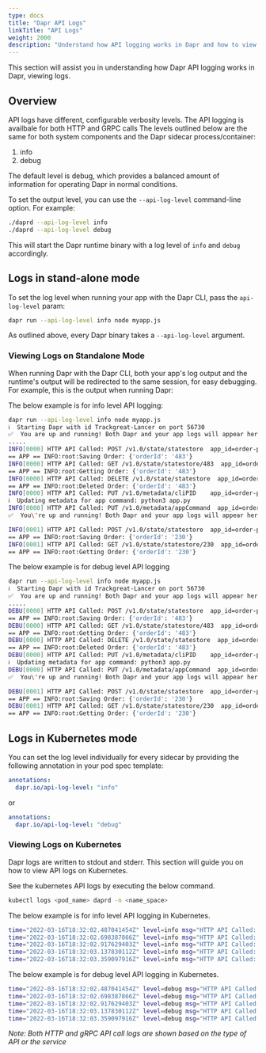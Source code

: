 ```yaml
---
type: docs
title: "Dapr API Logs"
linkTitle: "API Logs"
weight: 2000
description: "Understand how API logging works in Dapr and how to view logs"
---
```


This section will assist you in understanding how Dapr API logging works in Dapr, viewing logs.

## Overview

API logs have different, configurable verbosity levels. The API logging is availbale for both HTTP and GRPC calls
The levels outlined below are the same for both system components and the Dapr sidecar process/container:

1. info
2. debug

The default level is debug, which provides a balanced amount of information for operating Dapr in normal conditions.

To set the output level, you can use the `--api-log-level` command-line option. For example:

```bash
./daprd --api-log-level info
./daprd --api-log-level debug
```

This will start the Dapr runtime binary with a log level of `info` and `debug` accordingly.

## Logs in stand-alone mode

To set the log level when running your app with the Dapr CLI, pass the `api-log-level` param:

```bash
dapr run --api-log-level info node myapp.js
```

As outlined above, every Dapr binary takes a `--api-log-level` argument.

### Viewing Logs on Standalone Mode

When running Dapr with the Dapr CLI, both your app's log output and the runtime's output will be redirected to the same session, for easy debugging.
For example, this is the output when running Dapr:

The below example is for info level API logging:

```bash
dapr run --api-log-level info node myapp.js
ℹ️  Starting Dapr with id Trackgreat-Lancer on port 56730
✅  You are up and running! Both Dapr and your app logs will appear here.
.....
INFO[0000] HTTP API Called: POST /v1.0/state/statestore  app_id=order-processor instance=QTM-SWATHIKIL-1.redmond.corp.microsoft.com scope=dapr.runtime.http type=log ver=edge
== APP == INFO:root:Saving Order: {'orderId': '483'}
INFO[0000] HTTP API Called: GET /v1.0/state/statestore/483  app_id=order-processor instance=QTM-SWATHIKIL-1.redmond.corp.microsoft.com scope=dapr.runtime.http type=log ver=edge
== APP == INFO:root:Getting Order: {'orderId': '483'}
INFO[0000] HTTP API Called: DELETE /v1.0/state/statestore  app_id=order-processor instance=QTM-SWATHIKIL-1.redmond.corp.microsoft.com scope=dapr.runtime.http type=log ver=edge
== APP == INFO:root:Deleted Order: {'orderId': '483'}
INFO[0000] HTTP API Called: PUT /v1.0/metadata/cliPID    app_id=order-processor instance=QTM-SWATHIKIL-1.redmond.corp.microsoft.com scope=dapr.runtime.http type=log ver=edge
ℹ️  Updating metadata for app command: python3 app.py
INFO[0000] HTTP API Called: PUT /v1.0/metadata/appCommand  app_id=order-processor instance=QTM-SWATHIKIL-1.redmond.corp.microsoft.com scope=dapr.runtime.http type=log ver=edge
✅  You\'re up and running! Both Dapr and your app logs will appear here.

INFO[0001] HTTP API Called: POST /v1.0/state/statestore  app_id=order-processor instance=QTM-SWATHIKIL-1.redmond.corp.microsoft.com scope=dapr.runtime.http type=log ver=edge
== APP == INFO:root:Saving Order: {'orderId': '230'}
INFO[0001] HTTP API Called: GET /v1.0/state/statestore/230  app_id=order-processor instance=QTM-SWATHIKIL-1.redmond.corp.microsoft.com scope=dapr.runtime.http type=log ver=edge
== APP == INFO:root:Getting Order: {'orderId': '230'}
```

The below example is for debug level API logging

```bash
dapr run --api-log-level info node myapp.js
ℹ️  Starting Dapr with id Trackgreat-Lancer on port 56730
✅  You are up and running! Both Dapr and your app logs will appear here.
.....
DEBU[0000] HTTP API Called: POST /v1.0/state/statestore  app_id=order-processor instance=QTM-SWATHIKIL-1.redmond.corp.microsoft.com scope=dapr.runtime.http type=log ver=edge
== APP == INFO:root:Saving Order: {'orderId': '483'}
DEBU[0000] HTTP API Called: GET /v1.0/state/statestore/483  app_id=order-processor instance=QTM-SWATHIKIL-1.redmond.corp.microsoft.com scope=dapr.runtime.http type=log ver=edge
== APP == INFO:root:Getting Order: {'orderId': '483'}
DEBU[0000] HTTP API Called: DELETE /v1.0/state/statestore  app_id=order-processor instance=QTM-SWATHIKIL-1.redmond.corp.microsoft.com scope=dapr.runtime.http type=log ver=edge
== APP == INFO:root:Deleted Order: {'orderId': '483'}
DEBU[0000] HTTP API Called: PUT /v1.0/metadata/cliPID    app_id=order-processor instance=QTM-SWATHIKIL-1.redmond.corp.microsoft.com scope=dapr.runtime.http type=log ver=edge
ℹ️  Updating metadata for app command: python3 app.py
DEBU[0000] HTTP API Called: PUT /v1.0/metadata/appCommand  app_id=order-processor instance=QTM-SWATHIKIL-1.redmond.corp.microsoft.com scope=dapr.runtime.http type=log ver=edge
✅  You\'re up and running! Both Dapr and your app logs will appear here.

DEBU[0001] HTTP API Called: POST /v1.0/state/statestore  app_id=order-processor instance=QTM-SWATHIKIL-1.redmond.corp.microsoft.com scope=dapr.runtime.http type=log ver=edge
== APP == INFO:root:Saving Order: {'orderId': '230'}
DEBU[0001] HTTP API Called: GET /v1.0/state/statestore/230  app_id=order-processor instance=QTM-SWATHIKIL-1.redmond.corp.microsoft.com scope=dapr.runtime.http type=log ver=edge
== APP == INFO:root:Getting Order: {'orderId': '230'}
```

## Logs in Kubernetes mode

You can set the log level individually for every sidecar by providing the following annotation in your pod spec template:

```yml
annotations:
  dapr.io/api-log-level: "info"
```

or

```yml
annotations:
  dapr.io/api-log-level: "debug"
```

### Viewing Logs on Kubernetes

Dapr logs are written to stdout and stderr. This section will guide you on how to view API logs on Kubernetes.

See the kubernetes API logs by executing the below command.

```bash
kubectl logs <pod_name> daprd -n <name_space>
```

The below example is for info level API logging in Kubernetes.

```bash
time="2022-03-16T18:32:02.487041454Z" level=info msg="HTTP API Called: GET /v1.0/invoke/invoke-receiver/method/my-method" app_id=invoke-caller instance=invokecaller-f4f949886-cbnmt scope=dapr.runtime.http type=log ver=edge
time="2022-03-16T18:32:02.698387866Z" level=info msg="HTTP API Called: GET /v1.0/invoke/invoke-receiver/method/my-method" app_id=invoke-caller instance=invokecaller-f4f949886-cbnmt scope=dapr.runtime.http type=log ver=edge
time="2022-03-16T18:32:02.917629403Z" level=info msg="HTTP API Called: GET /v1.0/invoke/invoke-receiver/method/my-method" app_id=invoke-caller instance=invokecaller-f4f949886-cbnmt scope=dapr.runtime.http type=log ver=edge
time="2022-03-16T18:32:03.137830112Z" level=info msg="HTTP API Called: GET /v1.0/invoke/invoke-receiver/method/my-method" app_id=invoke-caller instance=invokecaller-f4f949886-cbnmt scope=dapr.runtime.http type=log ver=edge
time="2022-03-16T18:32:03.359097916Z" level=info msg="HTTP API Called: GET /v1.0/invoke/invoke-receiver/method/my-method" app_id=invoke-caller instance=invokecaller-f4f949886-cbnmt scope=dapr.runtime.http type=log ver=edge
```

The below example is for debug level API logging in Kubernetes.

```bash
time="2022-03-16T18:32:02.487041454Z" level=debug msg="HTTP API Called: GET /v1.0/invoke/invoke-receiver/method/my-method" app_id=invoke-caller instance=invokecaller-f4f949886-cbnmt scope=dapr.runtime.http type=log ver=edge
time="2022-03-16T18:32:02.698387866Z" level=debug msg="HTTP API Called: GET /v1.0/invoke/invoke-receiver/method/my-method" app_id=invoke-caller instance=invokecaller-f4f949886-cbnmt scope=dapr.runtime.http type=log ver=edge
time="2022-03-16T18:32:02.917629403Z" level=debug msg="HTTP API Called: GET /v1.0/invoke/invoke-receiver/method/my-method" app_id=invoke-caller instance=invokecaller-f4f949886-cbnmt scope=dapr.runtime.http type=log ver=edge
time="2022-03-16T18:32:03.137830112Z" level=debug msg="HTTP API Called: GET /v1.0/invoke/invoke-receiver/method/my-method" app_id=invoke-caller instance=invokecaller-f4f949886-cbnmt scope=dapr.runtime.http type=log ver=edge
time="2022-03-16T18:32:03.359097916Z" level=debug msg="HTTP API Called: GET /v1.0/invoke/invoke-receiver/method/my-method" app_id=invoke-caller instance=invokecaller-f4f949886-cbnmt scope=dapr.runtime.http type=log ver=edge
```

*Note: Both HTTP and gRPC API call logs are shown based on the type of API or the service*